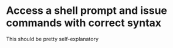 # Access a shell prompt and issue commands with correct syntax

This should be pretty self-explanatory